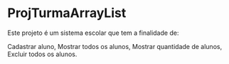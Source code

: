 # ProjTurmaArrayList
Este projeto é um sistema escolar que tem a finalidade de:

Cadastrar aluno,
Mostrar todos os alunos,
Mostrar quantidade de alunos,
Excluir todos os alunos.
